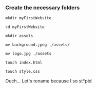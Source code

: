 ### Create the necessary folders

`mkdir myFirstWebsite`

`cd myFirstWebsite`

`mkdir assets`

`mv background.jpeg ./assets/`

`mv logo.jpg ./assets`

`touch index.html`

`touch style.css`

Ouch... Let's rename because I so st*pid
